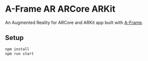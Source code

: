# A-Frame AR ARCore ARKit

An Augmented Reality for ARCore and ARKit app built with [A-Frame](https://aframe.io).

## Setup

```sh
npm install
npm run start
```

